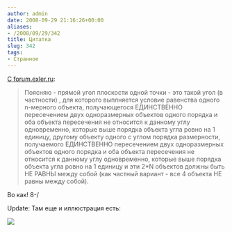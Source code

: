 ```yaml
---
author: admin
date: 2008-09-29 21:16:26+00:00
aliases:
- /2008/09/29/342
title: Цитатка
slug: 342
tags:
- Странное
---
```


[С forum.exler.ru](http://forum.exler.ru/t/140647/p/16967778):

> Поясняю - прямой угол плоскости одной точки - это такой угол (в частности) , для которого выплняется условие равенства одного n-мерного объекта, получающегося ЕДИНСТВЕННО пересечением двух одноразмерных объектов одного порядка и оба объекта пересечения не относится к данному углу одновременно, которые выше порядка объекта угла ровно на 1 единицу, другому объекту одного с углом порядка размерности, получаемого ЕДИНСТВЕННО пересечением двух одноразмерных объектов одного порядка и оба объекта пересечения не относится к данному углу одновременно, которые выше порядка объекта угла ровно на 1 единицу и эти 2*N объектов должны быть НЕ РАВНЫ между собой (как частный вариант - все 4 объекта НЕ равны между собой).

Во как! 8-/

Update: Там еще и иллюстрация есть:

![](http://forum.exler.ru/uploads/129/post-1222704180.jpg)
